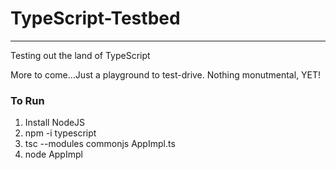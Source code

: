 # TypeScript-Testbed
----------------------
Testing out the land of TypeScript

More to come...Just a playground to test-drive. Nothing monutmental, YET!

### To Run
1. Install NodeJS
2. npm -i typescript
3. tsc --modules commonjs AppImpl.ts
4. node AppImpl